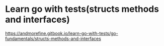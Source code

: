 Learn go with tests(structs methods and interfaces)
===================================================
https://andmorefine.gitbook.io/learn-go-with-tests/go-fundamentals/structs-methods-and-interfaces